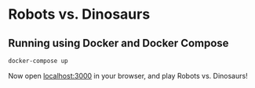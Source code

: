# Robots vs. Dinosaurs

## Running using Docker and Docker Compose

```bash
docker-compose up
```

Now open [localhost:3000](http://localhost:3000) in your browser,
and play Robots vs. Dinosaurs!
